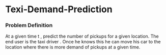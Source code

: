 # Texi-Demand-Prediction
### Problem Definition
At a given time t , predict the number of pickups for a given location.
The end user is the taxi driver . Once he knows this he can move his car to the location where there is more demand of pickups at a given time.
